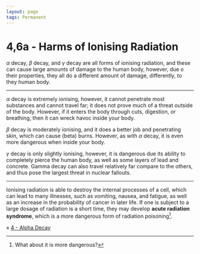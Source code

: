 ```yaml
---
layout: page
tags: Permanent 
---
```

# 4,6a - Harms of Ionising Radiation
$\alpha$ decay, $\beta$ decay, and $\gamma$ decay are all forms of ionising radiation, and these can cause large amounts of damage to the human body, however, due o their properties, they all do a different amount of damage, differently, to they human body.

---

$\alpha$ decay is extremely ionising, however, it cannot penetrate most substances and cannot travel far; it does not prove much of a threat outside of the body. However, if it enters the body through cuts, digestion, or breathing, then it can wreck havoc inside your body.

$\beta$ decay is moderately ionising, and it does a better job and penetrating skin, which can cause (beta) burns. However, as with $\alpha$ decay, it is even more dangerous when inside your body.

$\gamma$ decay is only slightly ionising, however, it is dangerous due its ability to completely pierce the human body, as well as some layers of lead and concrete. Gamma decay can also travel relatively far compare to the others, and thus pose the largest threat in nuclear fallouts.

---

Ionising radiation is able to destroy the internal processes of a cell, which can lead to many illnesses, such as vomiting, nausea, and fatigue, as well as an increase in the probability of cancer in later life. If one is subject to a large dosage of radiation is a short time, they may develop **acute radiation syndrome**, which is a more dangerous form of radiation poisoning[^1]. 

« [4 - Alpha Decay](4%20-%20Alpha%20Decay)

[^1]: What about it is more dangerous?